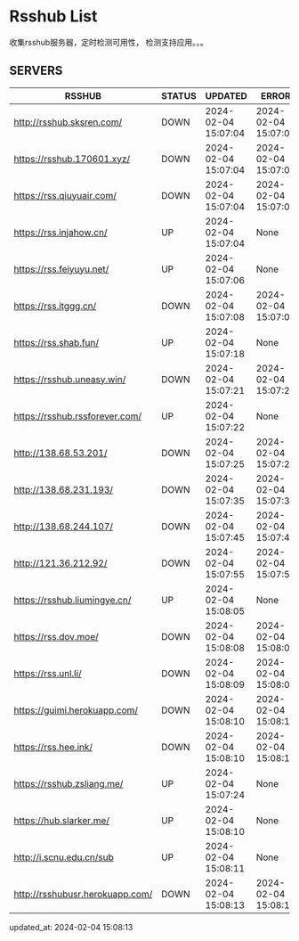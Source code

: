 # Rsshub List

收集rsshub服务器，定时检测可用性， 检测支持应用。。。


## SERVERS

|  RSSHUB   | STATUS  | UPDATED  | ERROR  | TWITTER |  
|  ----  | ----  | ----  | ----  | ---- |  
| http://rsshub.sksren.com/ | DOWN | 2024-02-04 15:07:04 | 2024-02-04 15:07:04 |  
| https://rsshub.170601.xyz/ | DOWN | 2024-02-04 15:07:04 | 2024-02-04 15:07:04 |  
| https://rss.qiuyuair.com/ | DOWN | 2024-02-04 15:07:04 | 2024-02-04 15:07:04 |  
| https://rss.injahow.cn/ | UP | 2024-02-04 15:07:04 | None ||  
| https://rss.feiyuyu.net/ | UP | 2024-02-04 15:07:06 | None ||  
| https://rss.itggg.cn/ | DOWN | 2024-02-04 15:07:08 | 2024-02-04 15:07:08 |  
| https://rss.shab.fun/ | UP | 2024-02-04 15:07:18 | None ||  
| https://rsshub.uneasy.win/ | DOWN | 2024-02-04 15:07:21 | 2024-02-04 15:07:21 |  
| https://rsshub.rssforever.com/ | UP | 2024-02-04 15:07:22 | None ||  
| http://138.68.53.201/ | DOWN | 2024-02-04 15:07:25 | 2024-02-04 15:07:25 |  
| http://138.68.231.193/ | DOWN | 2024-02-04 15:07:35 | 2024-02-04 15:07:35 |  
| http://138.68.244.107/ | DOWN | 2024-02-04 15:07:45 | 2024-02-04 15:07:45 |  
| http://121.36.212.92/ | DOWN | 2024-02-04 15:07:55 | 2024-02-04 15:07:55 |  
| https://rsshub.liumingye.cn/ | UP | 2024-02-04 15:08:05 | None ||  
| https://rss.dov.moe/ | DOWN | 2024-02-04 15:08:08 | 2024-02-04 15:08:08 |  
| https://rss.unl.li/ | DOWN | 2024-02-04 15:08:09 | 2024-02-04 15:08:09 |  
| https://guimi.herokuapp.com/ | DOWN | 2024-02-04 15:08:10 | 2024-02-04 15:08:10 |  
| https://rss.hee.ink/ | DOWN | 2024-02-04 15:08:10 | 2024-02-04 15:08:10 |  
| https://rsshub.zsliang.me/ | UP | 2024-02-04 15:07:24 | None |OK|  
| https://hub.slarker.me/ | UP | 2024-02-04 15:08:10 | None ||  
| http://i.scnu.edu.cn/sub | UP | 2024-02-04 15:08:11 | None ||  
| http://rsshubusr.herokuapp.com/ | DOWN | 2024-02-04 15:08:13 | 2024-02-04 15:08:13 |  
  

updated_at: 2024-02-04 15:08:13  

